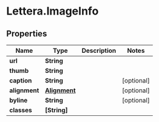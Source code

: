 # Lettera.ImageInfo

## Properties

Name | Type | Description | Notes
------------ | ------------- | ------------- | -------------
**url** | **String** |  | 
**thumb** | **String** |  | 
**caption** | **String** |  | [optional] 
**alignment** | [**Alignment**](Alignment.md) |  | [optional] 
**byline** | **String** |  | [optional] 
**classes** | **[String]** |  | 


